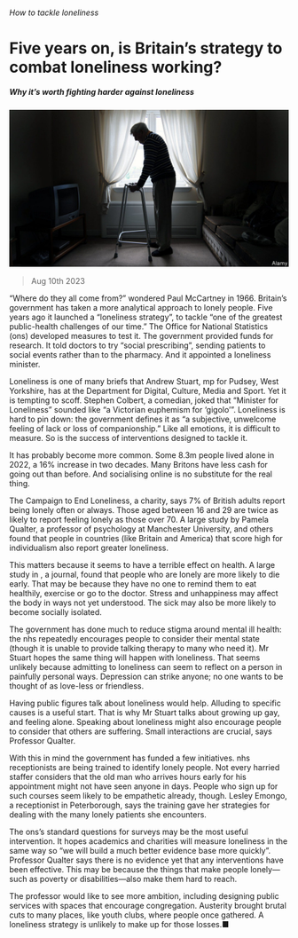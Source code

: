 ###### How to tackle loneliness

# Five years on, is Britain’s strategy to combat loneliness working? 

##### Why it’s worth fighting harder against loneliness 

![image](images/20230812_BRP502.jpg) 

> Aug 10th 2023 

“Where do they all come from?” wondered Paul McCartney in 1966. Britain’s government has taken a more analytical approach to lonely people. Five years ago it launched a “loneliness strategy”, to tackle “one of the greatest public-health challenges of our time.” The Office for National Statistics (ons) developed measures to test it. The government provided funds for research. It told doctors to try “social prescribing”, sending patients to social events rather than to the pharmacy. And it appointed a loneliness minister.

Loneliness is one of many briefs that Andrew Stuart, mp for Pudsey, West Yorkshire, has at the Department for Digital, Culture, Media and Sport. Yet it is tempting to scoff. Stephen Colbert, a comedian, joked that “Minister for Loneliness” sounded like “a Victorian euphemism for ‘gigolo’”. Loneliness is hard to pin down: the government defines it as “a subjective, unwelcome feeling of lack or loss of companionship.” Like all emotions, it is difficult to measure. So is the success of interventions designed to tackle it. 

It has probably become more common. Some 8.3m people lived alone in 2022, a 16% increase in two decades. Many Britons have less cash for going out than before. And socialising online is no substitute for the real thing. 

The Campaign to End Loneliness, a charity, says 7% of British adults report being lonely often or always. Those aged between 16 and 29 are twice as likely to report feeling lonely as those over 70. A large study by Pamela Qualter, a professor of psychology at Manchester University, and others found that people in countries (like Britain and America) that score high for individualism also report greater loneliness.

This matters because it seems to have a terrible effect on health. A large study in , a journal, found that people who are lonely are more likely to die early. That may be because they have no one to remind them to eat healthily, exercise or go to the doctor. Stress and unhappiness may affect the body in ways not yet understood. The sick may also be more likely to become socially isolated.

The government has done much to reduce stigma around mental ill health: the nhs repeatedly encourages people to consider their mental state (though it is unable to provide talking therapy to many who need it). Mr Stuart hopes the same thing will happen with loneliness. That seems unlikely because admitting to loneliness can seem to reflect on a person in painfully personal ways. Depression can strike anyone; no one wants to be thought of as love-less or friendless. 

Having public figures talk about loneliness would help. Alluding to specific causes is a useful start. That is why Mr Stuart talks about growing up gay, and feeling alone. Speaking about loneliness might also encourage people to consider that others are suffering. Small interactions are crucial, says Professor Qualter.

With this in mind the government has funded a few initiatives. nhs receptionists are being trained to identify lonely people. Not every harried staffer considers that the old man who arrives hours early for his appointment might not have seen anyone in days. People who sign up for such courses seem likely to be empathetic already, though. Lesley Emongo, a receptionist in Peterborough, says the training gave her strategies for dealing with the many lonely patients she encounters. 

The ons’s standard questions for surveys may be the most useful intervention. It hopes academics and charities will measure loneliness in the same way so “we will build a much better evidence base more quickly”. Professor Qualter says there is no evidence yet that any interventions have been effective. This may be because the things that make people lonely—such as poverty or disabilities—also make them hard to reach. 

The professor would like to see more ambition, including designing public services with spaces that encourage congregation. Austerity brought brutal cuts to many places, like youth clubs, where people once gathered. A loneliness strategy is unlikely to make up for those losses.■


